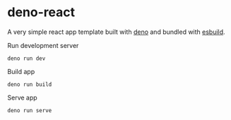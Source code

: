 # deno-react

A very simple react app template built with [deno](https://docs.deno.com/) and
bundled with [esbuild](https://esbuild.github.io/).

Run development server

```
deno run dev
```

Build app

```
deno run build
```

Serve app

```
deno run serve
```
